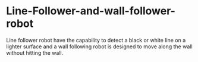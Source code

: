 # Line-Follower-and-wall-follower-robot
Line follower robot have the capability to detect a black or white  line on a lighter surface and a wall following robot is designed to move along the wall without hitting the wall. 
